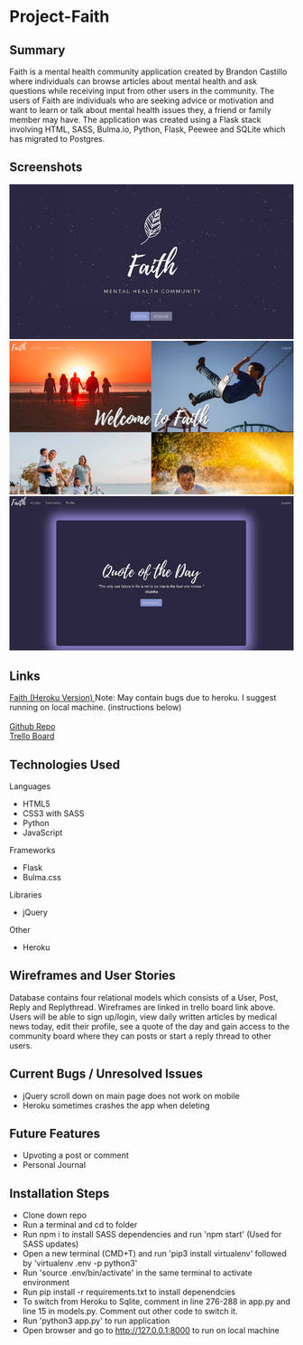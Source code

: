 # Project-Faith

## Summary
Faith is a mental health community application created by Brandon Castillo where individuals can browse articles about mental health and ask questions while receiving input from other users in the community.
The users of Faith are individuals who are seeking advice or motivation and want to learn or talk about mental health issues they, a friend or family member may have. The application was created using a Flask stack involving HTML, SASS, Bulma.io, Python, Flask, Peewee and SQLite which has migrated to Postgres.

## Screenshots
![](assets/Landing.png)
![](assets/Main.png)
![](assets/Profile.png)


## Links
<a href="https://faith-community.herokuapp.com/">Faith (Heroku Version) </a> Note: May contain bugs due to heroku. I suggest running on local machine. (instructions below)  
<br>
<a href="https://github.com/brandonmcastillo/Project-Faith">Github Repo</a> 
<br>
<a href="https://trello.com/b/qzbvwKuk/faith">Trello Board</a>




## Technologies Used
Languages
- HTML5
- CSS3 with SASS
- Python
- JavaScript

Frameworks
- Flask
- Bulma.css

Libraries
- jQuery

Other
- Heroku

## Wireframes and User Stories
Database contains four relational models which consists of a User, Post, Reply and Replythread.
Wireframes are linked in trello board link above. Users will be able to sign up/login, view daily written articles by medical news today, edit their profile, see a quote of the day and gain access to the community board where they can posts or start a reply thread to other users.  

## Current Bugs / Unresolved Issues
- jQuery scroll down on main page does not work on mobile
- Heroku sometimes crashes the app when deleting

## Future Features
- Upvoting a post or comment
- Personal Journal 


## Installation Steps
- Clone down repo
- Run a terminal and cd to folder
- Run npm i to install SASS dependencies and run 'npm start' (Used for SASS updates)
- Open a new terminal (CMD+T) and run 'pip3 install virtualenv' followed by 'virtualenv .env -p python3'
- Run 'source .env/bin/activate' in the same terminal to activate environment
- Run pip install -r requirements.txt to install depenendcies
- To switch from Heroku to Sqlite, comment in line 276-288 in app.py and line 15 in models.py. Comment out other code to switch it.
- Run 'python3 app.py' to run application
- Open browser and go to http://127.0.0.1:8000 to run on local machine





